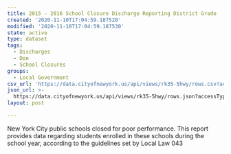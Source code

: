 ```yaml
---
title: 2015 - 2016 School Closure Discharge Reporting District Grade
created: '2020-11-10T17:04:59.187520'
modified: '2020-11-10T17:04:59.187530'
state: active
type: dataset
tags:
  - Discharges
  - Doe
  - School Closures
groups:
  - Local Government
csv_url: 'https://data.cityofnewyork.us/api/views/rk35-5hwy/rows.csv?accessType=DOWNLOAD'
json_url: >-
  https://data.cityofnewyork.us/api/views/rk35-5hwy/rows.json?accessType=DOWNLOAD
layout: post

---
```

New York City public schools closed for poor performance. This report provides data regarding students enrolled in these schools during the school year, according to the guidelines set by Local Law 043
